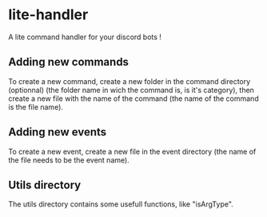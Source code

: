 # lite-handler
A lite command handler for your discord bots !

## Adding new commands
To create a new command, create a new folder in the command directory (optionnal) (the folder name in wich the command is, is it's category), then create a new file with the name of the command (the name of the command is the file name).

## Adding new events
To create a new event, create a new file in the event directory (the name of the file needs to be the event name).


## Utils directory
The utils directory contains some usefull functions, like "isArgType".
